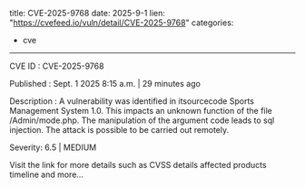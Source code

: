  
title: CVE-2025-9768
date: 2025-9-1
lien: "https://cvefeed.io/vuln/detail/CVE-2025-9768"
categories:
  - cve
---

CVE ID : CVE-2025-9768

Published :  Sept. 1
2025
8:15 a.m. | 29 minutes ago

Description : A vulnerability was identified in itsourcecode Sports Management System 1.0. This impacts an unknown function of the file /Admin/mode.php. The manipulation of the argument code leads to sql injection. The attack is possible to be carried out remotely.

Severity: 6.5 | MEDIUM

Visit the link for more details
such as CVSS details
affected products
timeline
and more...
